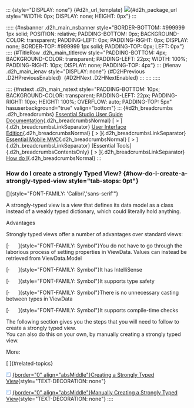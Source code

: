 ::: {style="DISPLAY: none"}
[](ms-xhelp:///?Id=d2h_url_template){#d2h_url_template} ![](!package_url!){#d2h_package_url style="WIDTH: 0px; DISPLAY: none; HEIGHT: 0px"}
:::

::::: {#nsbanner .d2h_main_nsbanner style="BORDER-BOTTOM: #999999 1px solid; POSITION: relative; PADDING-BOTTOM: 0px; BACKGROUND-COLOR: transparent; PADDING-LEFT: 0px; PADDING-RIGHT: 0px; DISPLAY: none; BORDER-TOP: #999999 1px solid; PADDING-TOP: 0px; LEFT: 0px"}
:::: {#TitleRow .d2h_main_titlerow style="PADDING-BOTTOM: 4px; BACKGROUND-COLOR: transparent; PADDING-LEFT: 22px; WIDTH: 100%; PADDING-RIGHT: 10px; DISPLAY: none; PADDING-TOP: 4px"}
::: {#ienav .d2h_main_ienav style="DISPLAY: none"}
[](ms-xhelp:///?Id=ee3f8245-d720-4686-8874-b06e097194f9){#D2HPrevious .D2HPreviousEnabled}  [](ms-xhelp:///?Id=62768022-9240-4b18-8cb5-261cf6cb229a){#D2HNext .D2HNextEnabled}
:::
::::
:::::

:::: {#nstext .d2h_main_nstext style="PADDING-BOTTOM: 10px; BACKGROUND-COLOR: transparent; PADDING-LEFT: 22px; PADDING-RIGHT: 10px; HEIGHT: 100%; OVERFLOW: auto; PADDING-TOP: 5px" hasuserbackground="true" valign="bottom"}
::: {#d2h_breadcrumbs .d2h_breadcrumbs}
[Essential Studio User Guide Documentation](ms-xhelp:///?Id=12457748-09e3-4d74-a240-8e049cedf030){.d2h_breadcrumbsNormal} [ \> ]{.d2h_breadcrumbsLinkSeparator} [User Interface Edition](ms-xhelp:///?Id=c29296b7-531c-413b-a0ec-488ca1f7f669){.d2h_breadcrumbsNormal} [ \> ]{.d2h_breadcrumbsLinkSeparator} [Essential Mobile MVC](ms-xhelp:///?Id=74df42e3-5434-4590-9be6-3ae2f911cbbc){.d2h_breadcrumbsNormal} [ \> ]{.d2h_breadcrumbsLinkSeparator} [Essential Tools]{.d2h_breadcrumbsContentsOnly} [ \> ]{.d2h_breadcrumbsLinkSeparator} [How do I](ms-xhelp:///?Id=ee3f8245-d720-4686-8874-b06e097194f9){.d2h_breadcrumbsNormal}
:::

### How do I create a strongly Typed View? {#how-do-i-create-a-strongly-typed-view style="tab-stops: 0pt"}

[]{style="FONT-FAMILY: 'Calibri','sans-serif'"} 

A strongly-typed view is a view that defines its data model as a class instead of a weakly typed dictionary, which could literally hold anything.

Advantages

Strongly typed views offer a number of advantages over standard views:

[·      ]{style="FONT-FAMILY: Symbol"}You do not have to go through the laborious process of setting properties in ViewData. Values can instead be retrieved from ViewData.Model

[·      ]{style="FONT-FAMILY: Symbol"}It has IntelliSense

[·      ]{style="FONT-FAMILY: Symbol"}It supports type safety

[·      ]{style="FONT-FAMILY: Symbol"}There is no unnecessary casting between types in ViewData

[·      ]{style="FONT-FAMILY: Symbol"}It supports compile-time checks

The following section gives you the steps that you will need to follow to create a strongly typed view.\
You can also do this on your own, by manually creating a strongly typed view.

More:

[ ]{#related-topics}

[![](button.gif){border="0" align="absMiddle"}Creating a Strongly Typed View](ms-xhelp:///?Id=68e4330b-0237-4ab6-b052-e4ef535a6906){style="TEXT-DECORATION: none"}

[![](button.gif){border="0" align="absMiddle"}Manually Creating a Strongly Typed View](ms-xhelp:///?Id=f294a7a6-b684-44a6-9729-37a774c34eb6){style="TEXT-DECORATION: none"}
::::
